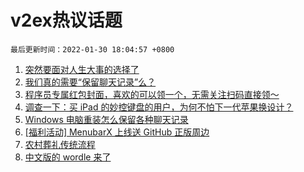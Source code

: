 # v2ex热议话题

`最后更新时间：2022-01-30 18:04:57 +0800`

1. [突然要面对人生大事的选择了](https://www.v2ex.com/t/831314)
1. [我们真的需要“保留聊天记录”么？](https://www.v2ex.com/t/831336)
1. [程序员专属红包封面，喜欢的可以领一个，无需关注扫码直接领～](https://www.v2ex.com/t/831363)
1. [调查一下：买 iPad 的妙控键盘的用户，为何不怕下一代苹果换设计？](https://www.v2ex.com/t/831367)
1. [Windows 电脑重装怎么保留各种聊天记录](https://www.v2ex.com/t/831320)
1. [[福利活动] MenubarX 上线送 GitHub 正版周边](https://www.v2ex.com/t/831401)
1. [农村葬礼传统流程](https://www.v2ex.com/t/831357)
1. [中文版的 wordle 来了](https://www.v2ex.com/t/831375)

